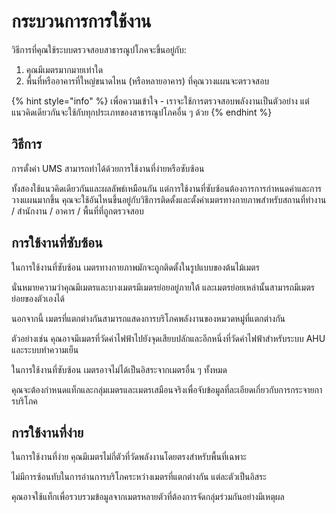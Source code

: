 # กระบวนการการใช้งาน

วิธีการที่คุณใช้ระบบตรวจสอบสาธารณูปโภคจะขึ้นอยู่กับ:

1. คุณมีเมตรมากมายเท่าใด
2. พื้นที่หรืออาคารที่ใหญ่ขนาดไหน (หรือหลายอาคาร) ที่คุณวางแผนจะตรวจสอบ



{% hint style="info" %}
เพื่อความเข้าใจ - เราจะใช้การตรวจสอบพลังงานเป็นตัวอย่าง แต่แนวคิดเดียวกันจะใช้กับทุกประเภทของสาธารณูปโภคอื่น ๆ ด้วย
{% endhint %}



## วิธีการ

การตั้งค่า UMS สามารถทำได้ด้วยการใช้งานที่ง่ายหรือซับซ้อน

ทั้งสองใช้แนวคิดเดียวกันและผลลัพธ์เหมือนกัน แต่การใช้งานที่ซับซ้อนต้องการการกำหนดค่าและการวางแผนมากขึ้น คุณจะใช้อันไหนขึ้นอยู่กับวิธีการติดตั้งและตั้งค่าเมตรทางกายภาพสำหรับสถานที่ทำงาน / สำนักงาน / อาคาร / พื้นที่ที่ถูกตรวจสอบ



## การใช้งานที่ซับซ้อน

ในการใช้งานที่ซับซ้อน เมตรทางกายภาพมักจะถูกติดตั้งในรูปแบบของต้นไม้เมตร

นั่นหมายความว่าคุณมีเมตรและบางเมตรมีเมตรย่อยอยู่ภายใต้ และเมตรย่อยเหล่านั้นสามารถมีเมตรย่อยของตัวเองได้

นอกจากนี้ เมตรที่แตกต่างกันสามารถแสดงการบริโภคพลังงานของหมวดหมู่ที่แตกต่างกัน

ตัวอย่างเช่น คุณอาจมีเมตรที่วัดค่าไฟฟ้าไปยังจุดเสียบปลักและอีกหนึ่งที่วัดค่าไฟฟ้าสำหรับระบบ AHU และระบบทำความเย็น

ในการใช้งานที่ซับซ้อน เมตรอาจไม่ได้เป็นอิสระจากเมตรอื่น ๆ ทั้งหมด

คุณจะต้องกำหนดแท็กและกลุ่มเมตรและเมตรเสมือนจริงเพื่อจับข้อมูลที่ละเอียดเกี่ยวกับการกระจายการบริโภค



## การใช้งานที่ง่าย

ในการใช้งานที่ง่าย คุณมีเมตรไม่กี่ตัวที่วัดพลังงานโดยตรงสำหรับพื้นที่เฉพาะ

ไม่มีการซ้อนทับในการอ่านการบริโภคระหว่างเมตรที่แตกต่างกัน แต่ละตัวเป็นอิสระ

คุณอาจใช้แท็กเพื่อรวบรวมข้อมูลจากเมตรหลายตัวที่ต้องการจัดกลุ่มร่วมกันอย่างมีเหตุผล